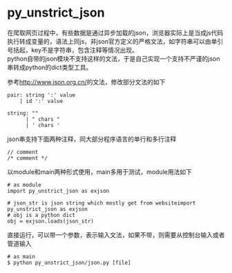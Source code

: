 # py_unstrict_json

在爬取网页过程中，有些数据是通过异步加载的json，浏览器实际上是当成js代码执行转成变量的，语法上同js，非json官方定义的严格文法，如字符串可以由单引号括起，key不是字符串，包含注释等情况出现。  
python自带的json模块不支持这样的文法，于是自己实现一个支持不严谨的json串转成python的dict类型工具。

参考<http://www.json.org.cn/>的文法，修改部分文法的如下

    pair: string ':' value
        | id ':' value

    string: ""
          | " chars "
          | ' chars '

json串支持下面两种注释，同大部分程序语言的单行和多行注释

    // comment
    /* comment */

以module和main两种形式使用，main多用于测试，module用法如下

    # as module
    import py_unstrict_json as exjson

    # json_str is json string which mostly get from websiteimport py_unstrict_json as exjson
    # obj is a python dict
    obj = exjson.loads(json_str)

直接运行，可以带一个参数，表示输入文法，如果不带，则需要从控制台输入或者管道输入

    # as main
    $ python py_unstrict_json/json.py [file]

